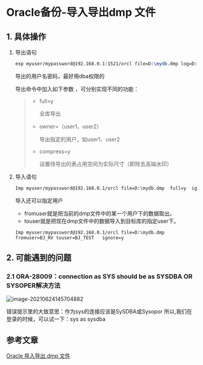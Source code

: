 # Oracle备份-导入导出dmp 文件

## 1. 具体操作

1. 导出语句

   ```tex
   exp myuser/mypassword@192.168.0.1:1521/orcl file=D:\mydb.dmp log=D:\export.log full=y  as sysdba
   ```

   导出的用户名密码，最好用dba权限的

   导出命令中加入如下参数 ，可分别实现不同的功能：

   > - full=y
   >
   >   全库导出
   >
   > - owner=（user1，user2）
   >
   >   导出指定的用户，如user1、user2
   >
   > - compress=y
   >
   >   设置待导出的表占用空间为实际尺寸（即除去高端水印）

2. 导入语句

   ```txt
   Imp myuser/mypassword@192.168.0.1/orcl file=D:\mydb.dmp  full=y  ignore=y
   ```

   导入还可以指定用户

   - fromuser就是把当前的dmp文件中的某一个用户下的数据取出。
   - touser就是把现在dmp文件中的数据导入到目标库的指定user下。

   ```
   Imp myuser/mypassword@192.168.0.1/orcl file=D:\mydb.dmp    fromuser=BJ_RV touser=BJ_TEST   ignore=y
   ```

   

## 2. 可能遇到的问题

### 2.1 ORA-28009：connection as SYS should be as SYSDBA OR SYSOPER解决方法

![image-20210624145704882](https://zszblogp.oss-cn-beijing.aliyuncs.com/zszblog/blogimage-master/image-20210624145704882.png)

错误提示里的大致意思：作为sys的连接应该是SySDBA或Sysopor
所以,我们在登录的时候，可以试一下：sys as sysdba 

## 参考文章

[Oracle 导入导出 dmp 文件](https://www.cnblogs.com/mingforyou/p/7110163.html)
